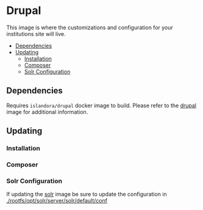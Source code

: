 # Drupal <!-- omit in toc -->

This image is where the customizations and configuration for your institutions
site will live.

- [Dependencies](#dependencies)
- [Updating](#updating)
  - [Installation](#installation)
  - [Composer](#composer)
  - [Solr Configuration](#solr-configuration)

## Dependencies

Requires `islandora/drupal` docker image to build. Please refer to the [drupal]
image for additional information.

## Updating

### Installation

### Composer

### Solr Configuration

If updating the [solr] image be sure to update the configuration in
[./rootfs/opt/solr/server/solr/default/conf]


[drupal]: https://github.com/Islandora-Devops/isle-buildkit/tree/main/drupal#readme
[solr]: https://github.com/Islandora-Devops/isle-buildkit/tree/main/solr#readme
[./rootfs/opt/solr/server/solr/default/conf]: ./rootfs/opt/solr/server/solr/default/conf
